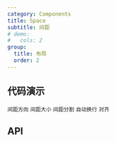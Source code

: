 ```yaml
---
category: Components
title: Space
subtitle: 间距
# demo:
#   cols: 2
group:
  title: 布局
  order: 2
---
```


## 代码演示

<code src="./demo/examples/direction.tsx">间距方向</code>
<code src="./demo/examples/size.tsx">间距大小</code>
<code src="./demo/examples/split.tsx">间距分割</code>
<code src="./demo/examples/wrap.tsx">自动换行</code>
<code src="./demo/examples/align/index.tsx">对齐</code>

<!-- <code src="./demo/examples/block.tsx">block</code> -->

## API

<API id="Space"></API>

